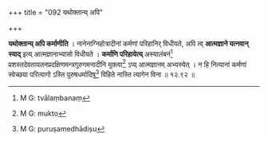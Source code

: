 +++
title = "092 यथोक्तान्य् अपि"

+++


**यथोक्तान्य् अपि कर्माणीति** । नानेनाग्निहोत्रादीनां कर्मणां परिहानिर् विधीयते, अपि त्व् **आत्मज्ञाने यत्नवान् स्याद्** इत्य् आत्मज्ञानाभ्यासो विधीयते । **कर्माणि परिहायेत्य्** अस्यालंबनं[^२४४] प्रशस्तदेवतायतनप्रदक्षिणमन्त्रगुरुगमनादीनि मुक्त्वा[^२४५] ऽप्य् आत्मज्ञानम् अभ्यस्येत् । न हि नित्यानां कर्मणां स्वेच्छया परित्यागो ऽस्ति पुरुषधर्मादिषु[^२४६] विहिते नास्ति त्यागेन विना ॥ १२.९२ ॥


[^२४६]:
     M G: puruṣamedhādiṣu


[^२४५]:
     M G: mukto


[^२४४]:
     M G: tvālaṃbanaṃ